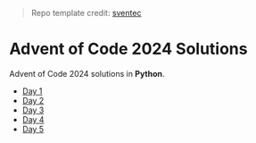 > Repo template credit: [sventec](https://github.com/sventec)

# Advent of Code 2024 Solutions

Advent of Code 2024 solutions in **Python**.

- [Day 1](./python/day01/day01.py)
- [Day 2](./python/day02/day02.py)
- [Day 3](./python/day03/day03.py)
- [Day 4](./python/day04/day04.py)
- [Day 5](./python/day05/day05.py)